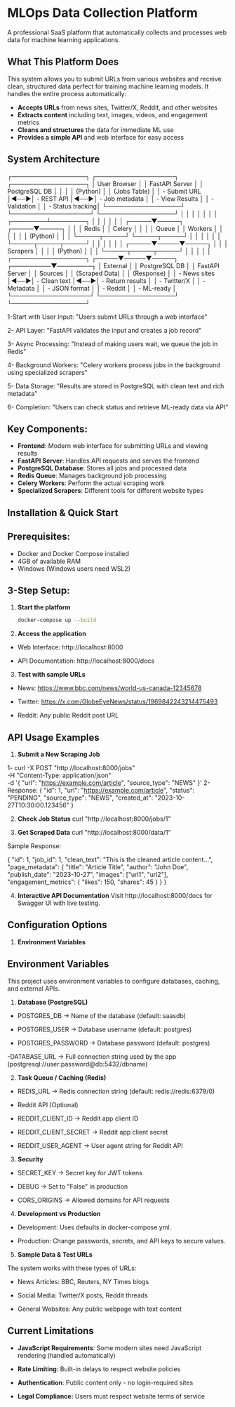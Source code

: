 # MLOps Data Collection Platform

A professional SaaS platform that automatically collects and processes web data for machine learning applications.

## What This Platform Does

This system allows you to submit URLs from various websites and receive clean, structured data perfect for training machine learning models. It handles the entire process automatically:

- **Accepts URLs** from news sites, Twitter/X, Reddit, and other websites
- **Extracts content** including text, images, videos, and engagement metrics
- **Cleans and structures** the data for immediate ML use
- **Provides a simple API** and web interface for easy access

## System Architecture

┌─────────────────┐    ┌──────────────────┐    ┌─────────────────┐
│   User Browser  │    │   FastAPI Server │    │  PostgreSQL DB  │
│                 │    │   (Python)       │    │   (Jobs Table)  │
│ - Submit URL    │◄──►│ - REST API       │◄──►│ - Job metadata  │
│ - View Results  │    │ - Validation     │    │ - Status tracking│
└─────────────────┘    └──────────────────┘    └─────────────────┘
         │                       │                       │
         │                       │                       │
         │              ┌────────┴────────┐              │
         │              │                 │              │
         │        ┌─────▼─────┐    ┌─────▼─────┐         │
         │        │  Redis    │    │ Celery    │         │
         │        │  Queue    │    │  Workers  │         │
         │        │           │    │ (Python)  │         │
         │        └─────┬─────┘    └─────┬─────┘         │
         │              │                 │              │
         │              └─────┬─────┬─────┘              │
         │                    │     │                    │
         │              ┌─────▼─────▼─────┐              │
         │              │   Scrapers      │              │
         │              │   (Python)      │              │
         │              └─────┬─────┬─────┘              │
         │                    │     │                    │
┌─────────────────┐    ┌─────▼─────▼─────┐    ┌─────────▼────────┐
│   External      │    │  PostgreSQL DB  │    │   FastAPI Server │
│   Sources       │    │ (Scraped Data)  │    │   (Response)     │
│ - News sites    │◄──►│ - Clean text    │◄──►│ - Return results │
│ - Twitter/X     │    │ - Metadata      │    │ - JSON format    │
│ - Reddit        │    │ - ML-ready      │    └──────────────────┘
└─────────────────┘    └─────────────────┘

1-Start with User Input: "Users submit URLs through a web interface"

2- API Layer: "FastAPI validates the input and creates a job record"

3- Async Processing: "Instead of making users wait, we queue the job in Redis"

4- Background Workers: "Celery workers process jobs in the background using specialized scrapers"

5- Data Storage: "Results are stored in PostgreSQL with clean text and rich metadata"

6- Completion: "Users can check status and retrieve ML-ready data via API"


## Key Components:
- **Frontend**: Modern web interface for submitting URLs and viewing results
- **FastAPI Server**: Handles API requests and serves the frontend
- **PostgreSQL Database**: Stores all jobs and processed data
- **Redis Queue**: Manages background job processing
- **Celery Workers**: Perform the actual scraping work
- **Specialized Scrapers**: Different tools for different website types

## Installation & Quick Start

## Prerequisites:
- Docker and Docker Compose installed
- 4GB of available RAM
- Windows (Windows users need WSL2)

## 3-Step Setup:

1. **Start the platform**
   ```bash
   docker-compose up --build

2. **Access the application**
- Web Interface: http://localhost:8000

- API Documentation: http://localhost:8000/docs   

3. **Test with sample URLs**
- News: https://www.bbc.com/news/world-us-canada-12345678

- Twitter: https://x.com/GlobeEyeNews/status/1969842243214475493

- Reddit: Any public Reddit post URL

## API Usage Examples

1. **Submit a New Scraping Job**

1- 
curl -X POST "http://localhost:8000/jobs" \
  -H "Content-Type: application/json" \
  -d '{
    "url": "https://example.com/article",
    "source_type": "NEWS"
  }'
2- Response:
{
  "id": 1,
  "url": "https://example.com/article",
  "status": "PENDING",
  "source_type": "NEWS",
  "created_at": "2023-10-27T10:30:00.123456"
}  

2. **Check Job Status**
curl "http://localhost:8000/jobs/1"

3. **Get Scraped Data**
curl "http://localhost:8000/data/1"

Sample Response:

{
  "id": 1,
  "job_id": 1,
  "clean_text": "This is the cleaned article content...",
  "page_metadata": {
    "title": "Article Title",
    "author": "John Doe",
    "publish_date": "2023-10-27",
    "images": ["url1", "url2"],
    "engagement_metrics": {
      "likes": 150,
      "shares": 45
    }
  }
}

4. **Interactive API Documentation**
Visit http://localhost:8000/docs for Swagger UI with live testing.

## Configuration Options

1. **Environment Variables**

## Environment Variables

This project uses environment variables to configure databases, caching, and external APIs.

1. **Database (PostgreSQL)**

- POSTGRES_DB → Name of the database (default: saasdb)

- POSTGRES_USER → Database username (default: postgres)

- POSTGRES_PASSWORD → Database password (default: postgres)

 -DATABASE_URL → Full connection string used by the app (postgresql://user:password@db:5432/dbname)

2. **Task Queue / Caching (Redis)**

- REDIS_URL → Redis connection string (default: redis://redis:6379/0)

- Reddit API (Optional)

- REDDIT_CLIENT_ID → Reddit app client ID

- REDDIT_CLIENT_SECRET → Reddit app client secret

- REDDIT_USER_AGENT → User agent string for Reddit API

3. **Security**
- SECRET_KEY → Secret key for JWT tokens

- DEBUG → Set to "False" in production

- CORS_ORIGINS → Allowed domains for API requests

4. **Development vs Production**

- Development: Uses defaults in docker-compose.yml.

- Production: Change passwords, secrets, and API keys to secure values.


5. **Sample Data & Test URLs**

The system works with these types of URLs:

- News Articles: BBC, Reuters, NY Times blogs

- Social Media: Twitter/X posts, Reddit threads

- General Websites: Any public webpage with text content

## Current Limitations

- **JavaScript Requirements**: Some modern sites need JavaScript rendering (handled automatically)

- **Rate Limiting**: Built-in delays to respect website policies

- **Authentication**: Public content only - no login-required sites

- **Legal Compliance:** Users must respect website terms of service